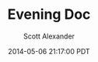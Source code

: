 ---
layout: podcast
title: "Evening Doc"
author: Scott Alexander
description: https://slatestarcodex.com/2014/05/06/evening-doc/
date: 2014-05-06 21:17:00 PDT
length: 433343
duration: 108
guid: evening-doc
---